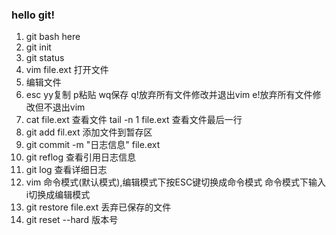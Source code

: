 ### hello git!

1. git bash here
2. git init
3. git status
4. vim file.ext 打开文件
5. 编辑文件
6. esc yy复制 p粘贴 wq保存 q!放弃所有文件修改并退出vim   e!放弃所有文件修改但不退出vim 
7. cat file.ext 查看文件 tail -n 1 file.ext 查看文件最后一行
8. git add fil.ext 添加文件到暂存区
9. git commit -m "日志信息"  file.ext
10. git reflog 查看引用日志信息
11. git log 查看详细日志
12. vim 命令模式(默认模式),编辑模式下按ESC键切换成命令模式
 命令模式下输入i切换成编辑模式
13. git restore file.ext 丢弃已保存的文件
14. git reset --hard 版本号
